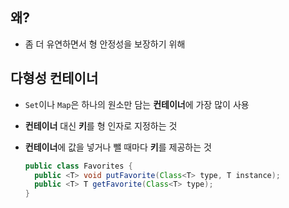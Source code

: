 ## 왜?

- 좀 더 유연하면서 형 안정성을 보장하기 위해

## 다형성 컨테이너

- `Set`이나 `Map`은 하나의 원소만 담는 **컨테이너**에 가장 많이 사용

- **컨테이너** 대신 **키**를 형 인자로 지정하는 것

- **컨테이너**에 값을 넣거나 뺄 때마다 **키**를 제공하는 것

  ```java
  public class Favorites {
  	public <T> void putFavorite(Class<T> type, T instance);
  	public <T> T getFavorite(Class<T> type);
  }
  ```

